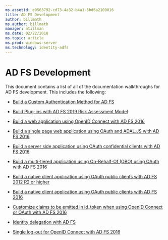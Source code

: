 ```yaml
---
ms.assetid: e9563792-cd73-4a32-b4a1-5bd6a2109016
title: AD FS Development
author: billmath
ms.author: billmath
manager: mtillman
ms.date: 02/22/2018
ms.topic: article
ms.prod: windows-server
ms.technology: identity-adfs
---
```

# AD FS Development


This document contains a list of all of the documentation walkthroughs for AD FS development. This includes the following:  
  
 
- [Build a Custom Authentication Method for AD FS](../ad-fs/development/ad-fs-build-custom-auth-method.md)

- [Build Plug-ins with AD FS 2019 Risk Assessment Model](../ad-fs/development/ad-fs-risk-assessment-model.md)
  
- [Build a web application using OpenID Connect with AD FS 2016](../ad-fs/development/Enabling-OpenId-Connect-with-AD-FS.md)  

- [Build a single page web application using OAuth and ADAL.JS with AD FS 2016](../ad-fs/development/Single-Page-Application-with-AD-FS.md)
  
- [Build a server side application using OAuth confidential clients with AD FS 2016](./development/enabling-oauth-confidential-clients-with-ad-fs.md)

- [Build a multi-tiered application using On-Behalf-Of (OBO) using OAuth with AD FS 2016](./development/ad-fs-on-behalf-of-authentication-in-windows-server.md) 

- [Build a native client application using OAuth public clients with AD FS 2012 R2 or higher](/previous-versions/adfs-windows-server-2012R2/dn633593(v=msdn.10))

- [Build a native client application using OAuth public clients with AD FS 2016](../ad-fs/development/native-client-with-ad-fs.md)

- [Customize claims to be emitted in id_token when using OpenID Connect or OAuth with AD FS 2016](./development/custom-id-tokens-in-ad-fs.md)

- [Identity delegation with AD FS](../ad-fs/development/ad-fs-identity-delegation.md)

- [Single log-out for OpenID Connect with AD FS 2016](../ad-fs/development/ad-fs-logout-openid-connect.md)
